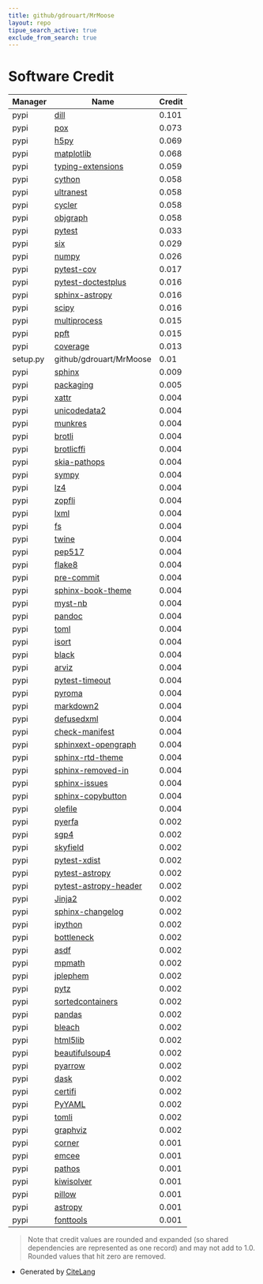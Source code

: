 ```yaml
---
title: github/gdrouart/MrMoose
layout: repo
tipue_search_active: true
exclude_from_search: true
---
```

# Software Credit

|Manager|Name|Credit|
|-------|----|------|
|pypi|[dill](https://github.com/uqfoundation/dill)|0.101|
|pypi|[pox](https://github.com/uqfoundation/pox)|0.073|
|pypi|[h5py](http://www.h5py.org)|0.069|
|pypi|[matplotlib](https://matplotlib.org)|0.068|
|pypi|[typing-extensions](https://pypi.org/project/typing-extensions)|0.059|
|pypi|[cython](http://cython.org/)|0.058|
|pypi|[ultranest](https://github.com/JohannesBuchner/ultranest)|0.058|
|pypi|[cycler](https://github.com/matplotlib/cycler)|0.058|
|pypi|[objgraph](https://mg.pov.lt/objgraph/)|0.058|
|pypi|[pytest](https://pypi.org/project/pytest)|0.033|
|pypi|[six](https://pypi.org/project/six)|0.029|
|pypi|[numpy](https://pypi.org/project/numpy)|0.026|
|pypi|[pytest-cov](https://pypi.org/project/pytest-cov)|0.017|
|pypi|[pytest-doctestplus](https://pypi.org/project/pytest-doctestplus)|0.016|
|pypi|[sphinx-astropy](https://pypi.org/project/sphinx-astropy)|0.016|
|pypi|[scipy](https://pypi.org/project/scipy)|0.016|
|pypi|[multiprocess](https://github.com/uqfoundation/multiprocess)|0.015|
|pypi|[ppft](https://github.com/uqfoundation/ppft)|0.015|
|pypi|[coverage](https://github.com/nedbat/coveragepy)|0.013|
|setup.py|github/gdrouart/MrMoose|0.01|
|pypi|[sphinx](https://pypi.org/project/sphinx)|0.009|
|pypi|[packaging](https://pypi.org/project/packaging)|0.005|
|pypi|[xattr](https://pypi.org/project/xattr)|0.004|
|pypi|[unicodedata2](https://pypi.org/project/unicodedata2)|0.004|
|pypi|[munkres](https://pypi.org/project/munkres)|0.004|
|pypi|[brotli](https://pypi.org/project/brotli)|0.004|
|pypi|[brotlicffi](https://pypi.org/project/brotlicffi)|0.004|
|pypi|[skia-pathops](https://pypi.org/project/skia-pathops)|0.004|
|pypi|[sympy](https://pypi.org/project/sympy)|0.004|
|pypi|[lz4](https://pypi.org/project/lz4)|0.004|
|pypi|[zopfli](https://pypi.org/project/zopfli)|0.004|
|pypi|[lxml](https://pypi.org/project/lxml)|0.004|
|pypi|[fs](https://pypi.org/project/fs)|0.004|
|pypi|[twine](https://pypi.org/project/twine)|0.004|
|pypi|[pep517](https://pypi.org/project/pep517)|0.004|
|pypi|[flake8](https://pypi.org/project/flake8)|0.004|
|pypi|[pre-commit](https://pypi.org/project/pre-commit)|0.004|
|pypi|[sphinx-book-theme](https://pypi.org/project/sphinx-book-theme)|0.004|
|pypi|[myst-nb](https://pypi.org/project/myst-nb)|0.004|
|pypi|[pandoc](https://pypi.org/project/pandoc)|0.004|
|pypi|[toml](https://pypi.org/project/toml)|0.004|
|pypi|[isort](https://pypi.org/project/isort)|0.004|
|pypi|[black](https://pypi.org/project/black)|0.004|
|pypi|[arviz](https://pypi.org/project/arviz)|0.004|
|pypi|[pytest-timeout](https://pypi.org/project/pytest-timeout)|0.004|
|pypi|[pyroma](https://pypi.org/project/pyroma)|0.004|
|pypi|[markdown2](https://pypi.org/project/markdown2)|0.004|
|pypi|[defusedxml](https://pypi.org/project/defusedxml)|0.004|
|pypi|[check-manifest](https://pypi.org/project/check-manifest)|0.004|
|pypi|[sphinxext-opengraph](https://pypi.org/project/sphinxext-opengraph)|0.004|
|pypi|[sphinx-rtd-theme](https://pypi.org/project/sphinx-rtd-theme)|0.004|
|pypi|[sphinx-removed-in](https://pypi.org/project/sphinx-removed-in)|0.004|
|pypi|[sphinx-issues](https://pypi.org/project/sphinx-issues)|0.004|
|pypi|[sphinx-copybutton](https://pypi.org/project/sphinx-copybutton)|0.004|
|pypi|[olefile](https://pypi.org/project/olefile)|0.004|
|pypi|[pyerfa](https://github.com/liberfa/pyerfa)|0.002|
|pypi|[sgp4](https://github.com/brandon-rhodes/python-sgp4)|0.002|
|pypi|[skyfield](http://github.com/brandon-rhodes/python-skyfield/)|0.002|
|pypi|[pytest-xdist](https://github.com/pytest-dev/pytest-xdist)|0.002|
|pypi|[pytest-astropy](https://pypi.org/project/pytest-astropy)|0.002|
|pypi|[pytest-astropy-header](https://pypi.org/project/pytest-astropy-header)|0.002|
|pypi|[Jinja2](https://pypi.org/project/Jinja2)|0.002|
|pypi|[sphinx-changelog](https://pypi.org/project/sphinx-changelog)|0.002|
|pypi|[ipython](https://pypi.org/project/ipython)|0.002|
|pypi|[bottleneck](https://pypi.org/project/bottleneck)|0.002|
|pypi|[asdf](https://pypi.org/project/asdf)|0.002|
|pypi|[mpmath](https://pypi.org/project/mpmath)|0.002|
|pypi|[jplephem](https://pypi.org/project/jplephem)|0.002|
|pypi|[pytz](https://pypi.org/project/pytz)|0.002|
|pypi|[sortedcontainers](https://pypi.org/project/sortedcontainers)|0.002|
|pypi|[pandas](https://pypi.org/project/pandas)|0.002|
|pypi|[bleach](https://pypi.org/project/bleach)|0.002|
|pypi|[html5lib](https://pypi.org/project/html5lib)|0.002|
|pypi|[beautifulsoup4](https://pypi.org/project/beautifulsoup4)|0.002|
|pypi|[pyarrow](https://pypi.org/project/pyarrow)|0.002|
|pypi|[dask](https://pypi.org/project/dask)|0.002|
|pypi|[certifi](https://pypi.org/project/certifi)|0.002|
|pypi|[PyYAML](https://pypi.org/project/PyYAML)|0.002|
|pypi|[tomli](https://pypi.org/project/tomli)|0.002|
|pypi|[graphviz](https://pypi.org/project/graphviz)|0.002|
|pypi|[corner](https://corner.readthedocs.io)|0.001|
|pypi|[emcee](https://emcee.readthedocs.io)|0.001|
|pypi|[pathos](https://github.com/uqfoundation/pathos)|0.001|
|pypi|[kiwisolver](https://github.com/nucleic/kiwi)|0.001|
|pypi|[pillow](https://python-pillow.org)|0.001|
|pypi|[astropy](http://astropy.org)|0.001|
|pypi|[fonttools](http://github.com/fonttools/fonttools)|0.001|


> Note that credit values are rounded and expanded (so shared dependencies are represented as one record) and may not add to 1.0. Rounded values that hit zero are removed.


- Generated by [CiteLang](https://github.com/vsoch/citelang)
